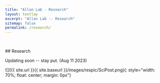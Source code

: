 ```yaml
---
title: "Allan Lab - Research"
layout: textlay
excerpt: "Allan Lab -- Research"
sitemap: false
permalink: /research/
---
```

<p>&nbsp;</p>
## Research

Updating soon -- stay put. (Aug 11 2023)

![]({{ site.url }}{{ site.baseurl }}/images/respic/SciPost.png){: style="width: 70%; float: center; margin: 0px"}


